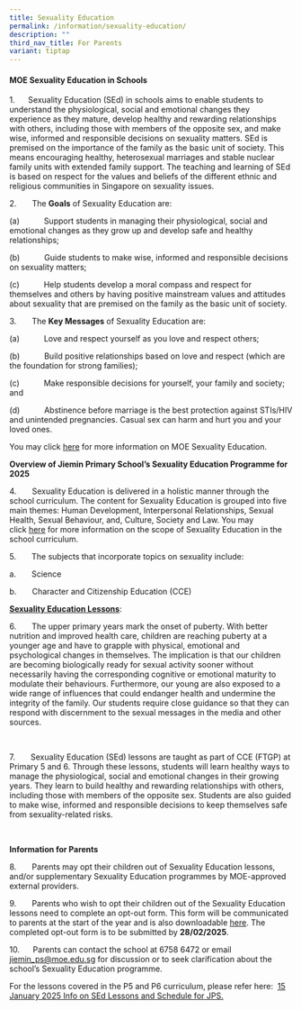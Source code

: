 ```yaml
---
title: Sexuality Education
permalink: /information/sexuality-education/
description: ""
third_nav_title: For Parents
variant: tiptap
---
```

<h4>MOE Sexuality Education in Schools</h4>
<p>1.&nbsp;&nbsp;&nbsp;&nbsp;&nbsp;&nbsp;Sexuality Education (SEd) in schools
aims to enable students to understand the physiological, social and emotional
changes they experience as they mature, develop healthy and rewarding relationships
with others, including those with members of the opposite sex, and make
wise, informed and responsible decisions on sexuality matters. SEd is premised
on the importance of the family as the basic unit of society. This means
encouraging healthy, heterosexual marriages and stable nuclear family units
with extended family support. The teaching and learning of SEd is based
on respect for the values and beliefs of the different ethnic and religious
communities in Singapore on sexuality issues.</p>
<p>2.&nbsp;&nbsp;&nbsp;&nbsp;&nbsp;&nbsp; The&nbsp;<strong>Goals</strong>&nbsp;of
Sexuality Education are:</p>
<p>(a)&nbsp;&nbsp;&nbsp;&nbsp;&nbsp;&nbsp;&nbsp;&nbsp;&nbsp;&nbsp;&nbsp;Support
students in managing their physiological, social and emotional changes
as they grow up and develop safe and healthy relationships;</p>
<p>(b)&nbsp;&nbsp;&nbsp;&nbsp;&nbsp;&nbsp;&nbsp;&nbsp;&nbsp;&nbsp;&nbsp;Guide
students to make wise, informed and responsible decisions on sexuality
matters;</p>
<p>(c)&nbsp;&nbsp;&nbsp;&nbsp;&nbsp;&nbsp;&nbsp;&nbsp;&nbsp;&nbsp;&nbsp;Help
students develop a moral compass and respect for themselves and others
by having positive mainstream values and attitudes about sexuality that
are premised on the family as the basic unit of society.</p>
<p>3.&nbsp;&nbsp;&nbsp;&nbsp;&nbsp;&nbsp; The&nbsp;<strong>Key Messages</strong>&nbsp;of
Sexuality Education are:</p>
<p>(a)&nbsp;&nbsp;&nbsp;&nbsp;&nbsp;&nbsp;&nbsp;&nbsp;&nbsp;&nbsp;&nbsp;Love
and respect yourself as you love and respect others;</p>
<p>(b)&nbsp;&nbsp;&nbsp;&nbsp;&nbsp;&nbsp;&nbsp;&nbsp;&nbsp;&nbsp;&nbsp;Build
positive relationships based on love and respect (which are the foundation
for strong families);</p>
<p>(c)&nbsp;&nbsp;&nbsp;&nbsp;&nbsp;&nbsp;&nbsp;&nbsp;&nbsp;&nbsp;&nbsp;Make
responsible decisions for yourself, your family and society; and</p>
<p>(d)&nbsp;&nbsp;&nbsp;&nbsp;&nbsp;&nbsp;&nbsp;&nbsp;&nbsp;&nbsp;&nbsp;Abstinence
before marriage is the best protection against STIs/HIV and unintended
pregnancies. Casual sex can harm and hurt you and your loved ones.</p>
<p>You may&nbsp;click&nbsp;<a href="https://go.gov.sg/moe-sexuality-education" rel="noopener noreferrer nofollow" target="_blank">here</a>&nbsp;for more
information on MOE Sexuality Education.</p>
<p><strong>Overview of Jiemin Primary School’s Sexuality Education Programme for 2025</strong>
</p>
<p>4.&nbsp;&nbsp;&nbsp;&nbsp;&nbsp;&nbsp; Sexuality Education is delivered
in a holistic manner through the school curriculum.&nbsp;The content for
Sexuality Education is grouped into five main themes: Human Development,
Interpersonal Relationships, Sexual Health, Sexual Behaviour, and, Culture,
Society and Law. You may click&nbsp;<a href="https://go.gov.sg/moe-sexuality-education-scope" rel="noopener noreferrer nofollow" target="_blank">here</a>&nbsp;for
more information on the scope of Sexuality Education in the school curriculum.</p>
<p>5.&nbsp;&nbsp;&nbsp;&nbsp;&nbsp;&nbsp; The subjects that incorporate topics
on sexuality include:</p>
<p>a.&nbsp;&nbsp;&nbsp;&nbsp;&nbsp;&nbsp;&nbsp;Science</p>
<p>b.&nbsp;&nbsp;&nbsp;&nbsp;&nbsp;&nbsp;&nbsp;Character and Citizenship
Education (CCE)</p>
<p><strong><u>Sexuality Education Lessons</u></strong>:</p>
<p>6.&nbsp;&nbsp;&nbsp;&nbsp;&nbsp;&nbsp; The upper primary years mark the
onset of puberty. With better nutrition and improved health care, children
are reaching puberty at a younger age and have to grapple with physical,
emotional and psychological changes in themselves. The implication is that
our children are becoming biologically ready for sexual activity sooner
without necessarily having the corresponding cognitive or emotional maturity
to modulate their behaviours. Furthermore, our young are also exposed to
a wide range of influences that could endanger health and undermine the
integrity of the family. Our students require close guidance so that they
can respond with discernment to the sexual messages in the media and other
sources.</p>
<p>&nbsp;</p>
<p>7. &nbsp;&nbsp;&nbsp;&nbsp;&nbsp; Sexuality Education (SEd) lessons are
taught as part of CCE (FTGP) at Primary 5 and 6. Through these lessons,
students will learn healthy ways to manage the physiological, social and
emotional changes in their growing years. They learn to build healthy and
rewarding relationships with others, including those with members of the
opposite sex. Students are also guided to make wise, informed and responsible
decisions to keep themselves safe from sexuality-related risks.</p>
<p>&nbsp;</p>
<p><strong>Information for Parents</strong>
</p>
<p>8.&nbsp;&nbsp;&nbsp;&nbsp;&nbsp;&nbsp; Parents may opt their children
out of Sexuality Education lessons, and/or supplementary Sexuality Education
programmes by MOE-approved external providers.</p>
<p>9.&nbsp;&nbsp;&nbsp;&nbsp;&nbsp;&nbsp; Parents who wish to opt their children
out of the Sexuality Education lessons need to complete an opt-out form.
This form will be communicated to parents at the start of the year and
is also downloadable <a href="/files/Sexuality Education/2025_Opt_out_form_.pdf" rel="noopener noreferrer nofollow" target="_blank"><u>here</u></a>.
The completed opt-out form is to be submitted by <strong>28/02/2025</strong>.</p>
<p>10.&nbsp;&nbsp;&nbsp;&nbsp;&nbsp; Parents can contact the school at 6758
6472 or email <a href="mailto:jiemin_ps@moe.edu.sg" rel="noopener noreferrer nofollow" target="_blank">jiemin_ps@moe.edu.sg</a> for
discussion or to seek clarification about the school’s Sexuality Education
programme.</p>
<p>For the lessons covered in the P5 and P6 curriculum, please refer here:&nbsp;
<a href="/files/Sexuality Education/2025_Info_on_SEd_Lessons_and_Schedule_for_JPS.pdf" rel="noopener noreferrer nofollow" target="_blank"><u>15 January 2025 Info on SEd Lessons and Schedule for JPS</u>.</a>
</p>
<p></p>
<p></p>